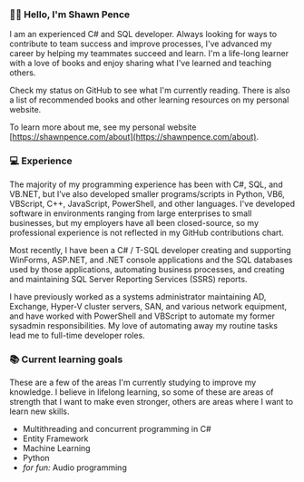 ### 👨‍💻 Hello, I'm Shawn Pence

I am an experienced C# and SQL developer. Always looking for ways to contribute to team success
 and improve processes, I've advanced my career by helping my teammates succeed and learn.
 I'm a life-long learner with a love of books and enjoy sharing what I've learned and teaching others.

Check my status on GitHub to see what I'm currently reading. There is also a list of recommended books
 and other learning resources on my personal website.

To learn more about me, see my personal website [https://shawnpence.com/about](https://shawnpence.com/about).

### 💻 Experience

The majority of my programming experience has been with C#, SQL, and VB.NET, but I’ve also developed
 smaller programs/scripts in Python, VB6, VBScript, C++, JavaScript, PowerShell, and other languages. I've developed
 software in environments ranging from large enterprises to small businesses, but my employers have all been closed-source,
 so my professional experience is not reflected in my GitHub contributions chart.

Most recently, I have been a C# / T-SQL developer creating and supporting WinForms, ASP.NET, and .NET console applications
 and the SQL databases used by those applications, automating business processes, and creating and maintaining SQL
 Server Reporting Services (SSRS) reports.
 
I have previously worked as a systems administrator maintaining AD, Exchange, Hyper-V cluster
 servers, SAN, and various network equipment, and have worked with PowerShell and VBScript to automate my former
 sysadmin responsibilities. My love of automating away my routine tasks lead me to full-time developer roles.

### 📚 Current learning goals

These are a few of the areas I'm currently studying to improve my knowledge.  I believe in lifelong
 learning, so some of these are areas of strength that I want to make even stronger, others are areas where I want to learn new skills.
 
* Multithreading and concurrent programming in C#
* Entity Framework
* Machine Learning
* Python
* *for fun:* Audio programming
